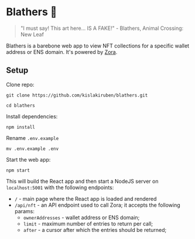 # Blathers 🦉

> "I must say! This art here... IS A FAKE!" - Blathers, Animal Crossing: New Leaf

Blathers is a barebone web app to view NFT collections for a specific wallet address or ENS domain. It's powered by [Zora](https://zora.co/).

## Setup

Clone repo:

```
git clone https://github.com/kislakiruben/blathers.git
```

```
cd blathers
```

Install dependencies:

```
npm install
```

Rename `.env.example`

```
mv .env.example .env
```

Start the web app:

```
npm start
```

This will build the React app and then start a NodeJS server on `localhost:5001` with the following endpoints:
* `/` - main page where the React app is loaded and rendered
* `/api/nft` - an API endpoint used to call Zora; it accepts the following params:
  * `ownerAddresses` - wallet address or ENS domain;
  * `limit` - maximum number of entries to return per call;
  * `after` - a cursor after which the entries should be returned;
